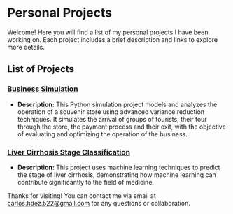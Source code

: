 # Personal Projects 

Welcome! Here you will find a list of my personal projects I have been working on. Each project includes a brief description and links to explore more details.

## List of Projects

### [**Business Simulation**](https://github.com/carloshdez522/Personal-projects/tree/main/Business%20Simulation)

- **Description:** This Python simulation project models and analyzes the operation of a souvenir store using advanced variance reduction techniques. It simulates the arrival of groups of tourists, their tour through the store, the payment process and their exit, with the objective of evaluating and optimizing the operation of the business.

### [**Liver Cirrhosis Stage Classification**](https://github.com/carloshdez522/Personal-projects/tree/main/Liver%20Cirrhosis%20Stage%20Classification)

- **Description:** This project uses machine learning techniques to predict the stage of liver cirrhosis, demonstrating how machine learning can contribute significantly to the field of medicine.

Thanks for visiting! You can contact me via email at [carlos.hdez.522@gmail.com](mailto:carlos.hdez.522@gmail.com) for any questions or collaboration.
